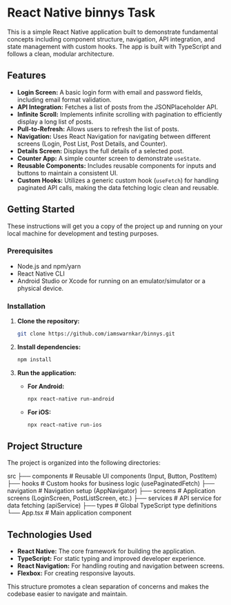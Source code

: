 # React Native binnys Task

This is a simple React Native application built to demonstrate fundamental concepts including component structure, navigation, API integration, and state management with custom hooks. The app is built with TypeScript and follows a clean, modular architecture.

## Features

- **Login Screen:** A basic login form with email and password fields, including email format validation.
- **API Integration:** Fetches a list of posts from the JSONPlaceholder API.
- **Infinite Scroll:** Implements infinite scrolling with pagination to efficiently display a long list of posts.
- **Pull-to-Refresh:** Allows users to refresh the list of posts.
- **Navigation:** Uses React Navigation for navigating between different screens (Login, Post List, Post Details, and Counter).
- **Details Screen:** Displays the full details of a selected post.
- **Counter App:** A simple counter screen to demonstrate `useState`.
- **Reusable Components:** Includes reusable components for inputs and buttons to maintain a consistent UI.
- **Custom Hooks:** Utilizes a generic custom hook (`useFetch`) for handling paginated API calls, making the data fetching logic clean and reusable.

## Getting Started

These instructions will get you a copy of the project up and running on your local machine for development and testing purposes.

### Prerequisites

- Node.js and npm/yarn
- React Native CLI
- Android Studio or Xcode for running on an emulator/simulator or a physical device.

### Installation

1.  **Clone the repository:**

    ```bash
    git clone https://github.com/iamswarnkar/binnys.git
    ```

2.  **Install dependencies:**

    ```bash
    npm install
    ```

3.  **Run the application:**

    - **For Android:**
      ```bash
      npx react-native run-android
      ```
    - **For iOS:**
      ```bash
      npx react-native run-ios
      ```

## Project Structure

The project is organized into the following directories:

src
├── components # Reusable UI components (Input, Button, PostItem)
├── hooks # Custom hooks for business logic (usePaginatedFetch)
├── navigation # Navigation setup (AppNavigator)
├── screens # Application screens (LoginScreen, PostListScreen, etc.)
├── services # API service for data fetching (apiService)
├── types # Global TypeScript type definitions
└── App.tsx # Main application component

## Technologies Used

- **React Native:** The core framework for building the application.
- **TypeScript:** For static typing and improved developer experience.
- **React Navigation:** For handling routing and navigation between screens.
- **Flexbox:** For creating responsive layouts.

This structure promotes a clean separation of concerns and makes the codebase easier to navigate and maintain.
